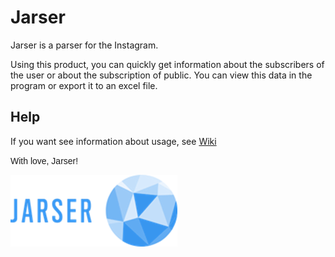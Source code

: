 # Jarser

Jarser is a parser for the Instagram. 

Using this product, you can quickly get information about the subscribers of the user or about the subscription of public. You can view this data in the program or export it to an excel file.

## Help
If you want see information about usage, see [Wiki](https://github.com/Larkailya/jarser-parser/wiki)

<p class=MsoNormal><span style='font-family:"Calibri",sans-serif'>With love,
Jarser!</span></p>

<p class=MsoNormal><span style='font-family:"Calibri",sans-serif'><img
width=267 height=115 src="https://github.com/Larkailya/jarser-parser/blob/master/Jarser.Wpf/documentation/documentation_files/image010.png"></span></p>
